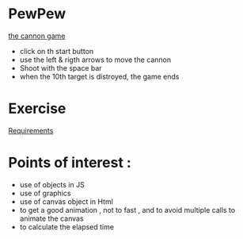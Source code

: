 # PewPew
[the cannon game](https://pierreweets.github.io/PewPew/cannon.html)

* click on th start button
* use the left & rigth arrows to move the cannon
* Shoot with the space bar
* when the 10th target is distroyed, the game ends

# Exercise
[Requirements](https://github.com/becodeorg/CRL-Woods-3.21/tree/master/LearningPath/02.The-Hill/11.Javascript/02.Series-2/2.Canvas)

# Points of interest :
* use of objects in JS
* use of graphics
* use of canvas object in Html
* to get a good animation , not to fast , and to avoid multiple calls to animate the canvas
* to calculate the elapsed time
